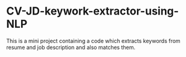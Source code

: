 # CV-JD-keywork-extractor-using-NLP
This is a mini project containing a code which extracts keywords from resume and job description and also matches them.
